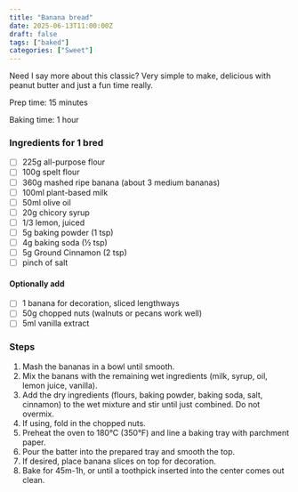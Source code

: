 ```yaml
---
title: "Banana bread"
date: 2025-06-13T11:00:00Z
draft: false
tags: ["baked"]
categories: ["Sweet"]
---
```


Need I say more about this classic? Very simple to make, delicious with peanut butter and just a fun time really.

<div class="recipe" id="recipe">
Prep time: 15 minutes

Baking time: 1 hour

### Ingredients for 1 bred
- [ ] 225g all-purpose flour
- [ ] 100g spelt flour
- [ ] 360g mashed ripe banana (about 3 medium bananas)
- [ ] 100ml plant-based milk  
- [ ] 50ml olive oil
- [ ] 20g chicory syrup
- [ ] 1/3 lemon, juiced
- [ ] 5g baking powder (1 tsp)
- [ ] 4g baking soda (½ tsp)  
- [ ] 5g Ground Cinnamon (2 tsp)  
- [ ] pinch of salt  
#### Optionally add
- [ ] 1 banana for decoration, sliced lengthways
- [ ] 50g chopped nuts (walnuts or pecans work well)
- [ ] 5ml vanilla extract

### Steps
1. Mash the bananas in a bowl until smooth.
2. Mix the banans with the remaining wet ingredients (milk, syrup, oil, lemon juice, vanilla).
3. Add the dry ingredients (flours, baking powder, baking soda, salt, cinnamon) to the wet mixture and stir until just combined. Do not overmix.
4. If using, fold in the chopped nuts.
5. Preheat the oven to 180°C (350°F) and line a baking tray with parchment paper.
6. Pour the batter into the prepared tray and smooth the top.
7. If desired, place banana slices on top for decoration.
8. Bake for 45m-1h, or until a toothpick inserted into the center comes out clean.

</div>
